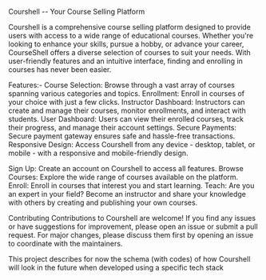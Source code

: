 Courshell -- Your Course Selling Platform

Courshell is a comprehensive course selling platform designed to provide users with access to a wide range of educational courses. Whether you're looking to enhance your skills, pursue a hobby, 
or advance your career, CourseShell offers a diverse selection of courses to suit your needs. With user-friendly features and an intuitive interface, finding and enrolling in courses has never been easier.

Features:-
Course Selection: Browse through a vast array of courses spanning various categories and topics.
Enrollment: Enroll in courses of your choice with just a few clicks.
Instructor Dashboard: Instructors can create and manage their courses, monitor enrollments, and interact with students.
User Dashboard: Users can view their enrolled courses, track their progress, and manage their account settings.
Secure Payments: Secure payment gateway ensures safe and hassle-free transactions.
Responsive Design: Access Courshell from any device - desktop, tablet, or mobile - with a responsive and mobile-friendly design.

Sign Up: Create an account on Courshell to access all features.
Browse Courses: Explore the wide range of courses available on the platform.
Enroll: Enroll in courses that interest you and start learning.
Teach: Are you an expert in your field? Become an instructor and share your knowledge with others by creating and publishing your own courses.

Contributing
Contributions to Courshell are welcome! If you find any issues or have suggestions for improvement, please open an issue or submit a pull request.
For major changes, please discuss them first by opening an issue to coordinate with the maintainers.

This project describes for now the schema (with codes) of how Courshell will look in the future when developed using a specific tech stack






